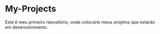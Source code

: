# My-Projects
Este é meu primeiro repositório, onde colocarei meus projetos que estarão em desenvolvimento.
